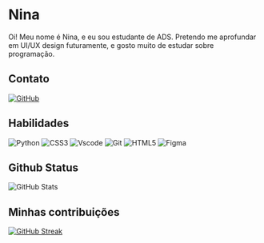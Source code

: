 # Nina
Oi! Meu nome é Nina, e eu sou estudante de ADS. Pretendo me aprofundar em UI/UX design futuramente, e gosto muito de estudar sobre programação.


## Contato

[![GitHub](https://img.shields.io/badge/GitHub-000000?style=for-the-badge)](https://github.com/Nannisen)

## Habilidades

![Python](https://img.shields.io/badge/python-000000?style=for-the-badge)
![CSS3](https://img.shields.io/badge/CSS3-000000?style=for-the-badge)
![Vscode](https://img.shields.io/badge/Vscode-000000?style=for-the-badge)
![Git](https://img.shields.io/badge/GIT-000000?style=for-the-badge)
![HTML5](https://img.shields.io/badge/HTML5-000000?style=for-the-badge)
![Figma](https://img.shields.io/badge/Figma-000000?style=for-the-badge) 

## Github Status

![GitHub Stats](https://github-readme-stats.vercel.app/api?username=Nannisen&show_icons=true&theme=catppuccin_mocha&border_color=FFF&bg_color=000000&title_color=CBA6F7&text_color=A6E3E9&icon_color=CDD6F4)


## Minhas contribuições

[![GitHub Streak](https://streak-stats.demolab.com/?user=Nannisen&theme=catppuccin_mocha&background=000&border=FFF&dates=FFF)](https://git.io/streak-stats)
